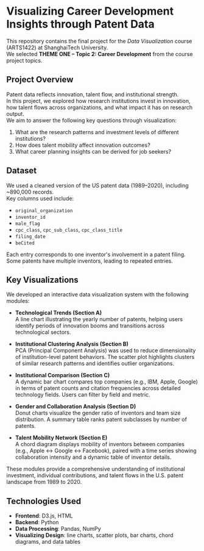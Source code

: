 # Visualizing Career Development Insights through Patent Data
This repository contains the final project for the *Data Visualization* course (ARTS1422) at ShanghaiTech University.  
We selected **THEME ONE – Topic 2: Career Development** from the course project topics.

## Project Overview
Patent data reflects innovation, talent flow, and institutional strength.  
In this project, we explored how research institutions invest in innovation, how talent flows across organizations, and what impact it has on research output.  
We aim to answer the following key questions through visualization:

1. What are the research patterns and investment levels of different institutions?
2. How does talent mobility affect innovation outcomes?
3. What career planning insights can be derived for job seekers?

## Dataset
We used a cleaned version of the US patent data (1989–2020), including ~890,000 records.  
Key columns used include:
- `original_organization`
- `inventor_id`
- `male_flag`
- `cpc_class`, `cpc_sub_class`, `cpc_class_title`
- `filing_date`
- `beCited`

Each entry corresponds to one inventor's involvement in a patent filing. Some patents have multiple inventors, leading to repeated entries.

## Key Visualizations
We developed an interactive data visualization system with the following modules:
- **Technological Trends (Section A)**  
  A line chart illustrating the yearly number of patents, helping users identify periods of innovation booms and transitions across technological sectors.

- **Institutional Clustering Analysis (Section B)**  
  PCA (Principal Component Analysis) was used to reduce dimensionality of institution-level patent behaviors. The scatter plot highlights clusters of similar research patterns and identifies outlier organizations.

- **Institutional Comparison (Section C)**  
  A dynamic bar chart compares top companies (e.g., IBM, Apple, Google) in terms of patent counts and citation frequencies across detailed technology fields. Users can filter by field and metric.

- **Gender and Collaboration Analysis (Section D)**  
  Donut charts visualize the gender ratio of inventors and team size distribution. A summary table ranks patent subclasses by number of patents.

- **Talent Mobility Network (Section E)**  
  A chord diagram displays mobility of inventors between companies (e.g., Apple ↔ Google ↔ Facebook), paired with a time series showing collaboration intensity and a dynamic table of inventor details.

These modules provide a comprehensive understanding of institutional investment, individual contributions, and talent flows in the U.S. patent landscape from 1989 to 2020.

## Technologies Used
- **Frontend**: D3.js, HTML
- **Backend**: Python
- **Data Processing**: Pandas, NumPy
- **Visualizing Design**: line charts, scatter plots, bar charts, chord diagrams, and data tables

